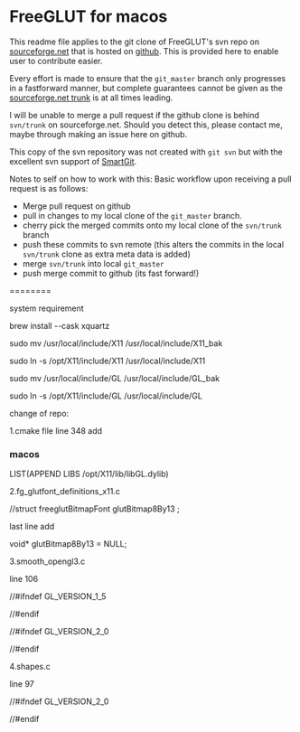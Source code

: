 FreeGLUT for macos
========

This readme file applies to the git clone of FreeGLUT's svn repo on [sourceforge.net](http://freeglut.sourceforge.net/) that is hosted on [github](https://github.com/dcnieho/FreeGLUT). This is provided here to enable user to contribute easier.

Every effort is made to ensure that the ``git_master`` branch only progresses in a fastforward manner, but complete guarantees cannot be given as the [sourceforge.net trunk](https://sourceforge.net/p/freeglut/code/HEAD/tree/) is at all times leading.

I will be unable to merge a pull request if the github clone is behind ``svn/trunk`` on sourceforge.net. Should you detect this, please contact me, maybe through making an issue here on github.

This copy of the svn repository was not created with ``git svn`` but with the excellent svn support of [SmartGit](http://www.syntevo.com/).


Notes to self on how to work with this:
 Basic workflow upon receiving a pull request is as follows:
- Merge pull request on github
- pull in changes to my local clone of the ``git_master`` branch.
- cherry pick the merged commits onto my local clone of the ``svn/trunk`` branch
- push these commits to svn remote (this alters the commits in the local 
  ``svn/trunk`` clone as extra meta data is added)
- merge ``svn/trunk`` into local ``git_master``
- push merge commit to github (its fast forward!)

========

system requirement

brew install --cask xquartz

sudo mv /usr/local/include/X11 /usr/local/include/X11_bak

sudo ln -s /opt/X11/include/X11 /usr/local/include/X11
        

sudo mv /usr/local/include/GL /usr/local/include/GL_bak

sudo ln -s /opt/X11/include/GL /usr/local/include/GL

change of repo:

1.cmake file line 348 add

### macos
LIST(APPEND LIBS /opt/X11/lib/libGL.dylib)

2.fg_glutfont_definitions_x11.c

//struct freeglutBitmapFont glutBitmap8By13 ;

last line add

void* glutBitmap8By13 = NULL;

3.smooth_opengl3.c

line 106

//#ifndef GL_VERSION_1_5

//#endif

//#ifndef GL_VERSION_2_0

//#endif

4.shapes.c

line 97

//#ifndef GL_VERSION_2_0

//#endif



